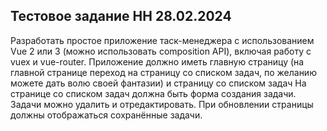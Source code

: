 ## Тестовое задание HH 28.02.2024

Разработать простое приложение таск-менеджера с использованием Vue 2 или 3 (можно использовать composition API), включая работу с vuex и vue-router.
Приложение должно иметь главную страницу (на главной странице переход на страницу со списком задач, по желанию можете дать волю своей фантазии) и страницу со списком задач
На странице со списком задач должна быть форма создания задачи.
Задачи можно удалить и отредактировать. При обновлении страницы должны отображаться сохранённые задачи.

